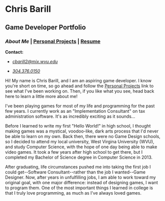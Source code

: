 # Chris Barill

## Game Developer Portfolio

### _About Me_ | [Personal Projects][] | [Resume][]

__Contact:__

*  _<cbarill2@mix.wvu.edu>_

*  _[304.376.0150](tel:+13043760150)_

[About Me]: index "Read About Me"
[Personal Projects]: projects "View My Projects"
[Resume]: resume "View My Resume"

Hi! My name is Chris Barill, and I am an aspiring game developer. I know you're short on time, so go ahead and follow the [Personal Projects][] link to see what I've been working on. Then, if you like what you see, head back here to learn a little more about me!

I've been playing games for most of my life and programming for the past few years. I currently work as an "Implementation Consultant" on tax administration software. It's as incredibly exciting as it sounds...

Before I learned to write my first "Hello World!" in high school, I thought making games was a mystical, voodoo-like, dark arts process that I'd never be able to learn on my own. Back then, there were no Game Design schools, so I decided to attend my local university, West Virgina University (WVU), and study Computer Science, with the hope of one day being able to make video games. It took a few years after high school to get there, but I completed my Bachelor of Science degree in Computer Science in 2013.

After graduating, life circumstances pushed me into taking the first job I could get--Software Consultant--rather than the job I wanted--Game Designer. Now, after years in unfulfilling jobs, I am able to work toward my original goal, with one major difference: instead of designing games, I want to program them. One of the most important things I learned in college is that I truly love programming, as much as I've always loved games.
